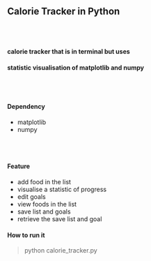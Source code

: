## Calorie Tracker in Python

<br><br>

#### calorie tracker that is in terminal but uses <br>
#### statistic visualisation of matplotlib and numpy

<br><br>

#### Dependency

- matplotlib
- numpy

<br><br>

#### Feature

- add food in the list
- visualise a statistic of progress
- edit goals
- view foods in the list
- save list and goals
- retrieve the save list and goal

#### How to run it

> python calorie_tracker.py
